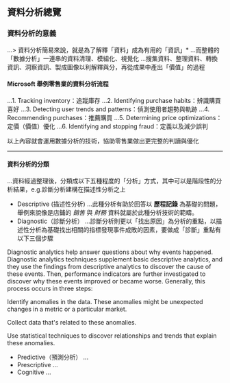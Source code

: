 ## 資料分析總覽
### 資料分析的意義
...> 資料分析簡易來說，就是為了解釋「資料」成為有用的「資訊」*
...而整體的「數據分析」一連串的資料清理、模組化、視覺化
...搜集資料、整理資料、轉換資訊、洞察資訊、製成圖像以利解釋與分，再從成果中產出「價值」的過程

#### Microsoft 舉例零售業的資料分析流程

...1. Tracking inventory：追蹤庫存
...2. Identifying purchase habits：辨識購買喜好
...3. Detecting user trends and patterns：偵測使用者趨勢與軌跡
...4. Recommending purchases：推薦購買
...5. Determining price optimizations：定價（價值）優化
...6. Identifying and stopping fraud：定義以及減少誤判

以上內容就會運用數據分析的技術，協助零售業做出更完整的判讀與優化

---

#### 資料分析的分類
...資料經過整理後，分類成以下五種程度的「分析」方式，其中可以是階段性的分析結果，e.g.診斷分析建構在描述性分析之上
* Descriptive (描述性分析)
...此種分析有助於回答以 **歷程記錄** 為基礎的問題，舉例來說像是店鋪的 *銷售* 與 *財務* 資料就屬於此種分析技術的範疇。
* Diagnostic（診斷分析）
...診斷分析則更以「找出原因」為分析的重點，以描述性分析為基礎找出相關的指標發現事件成敗的因素，要做成「診斷」重點有以下三個步驟

Diagnostic analytics help answer questions about why events happened. Diagnostic analytics techniques supplement basic descriptive analytics, and they use the findings from descriptive analytics to discover the cause of these events. Then, performance indicators are further investigated to discover why these events improved or became worse. Generally, this process occurs in three steps:

Identify anomalies in the data. These anomalies might be unexpected changes in a metric or a particular market.

Collect data that's related to these anomalies.

Use statistical techniques to discover relationships and trends that explain these anomalies.
* Predictive（預測分析）
...
* Prescriptive
...
* Cognitive
...
  

